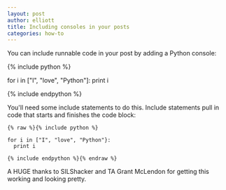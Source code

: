 ```yaml
---
layout: post
author: elliott
title: Including consoles in your posts
categories: how-to
---
```


You can include runnable code in your post by adding a Python console:

{% include python %}

for i in ["I", "love", "Python"]:
  print i
  
{% include endpython %}

You'll need some include statements to do this.  Include statements pull in code that starts and finishes the code block:

```
{% raw %}{% include python %}

for i in ["I", "love", "Python"}:
  print i
  
{% include endpython %}{% endraw %}
```

A HUGE thanks to SILShacker and TA Grant McLendon for getting this working and looking pretty.
